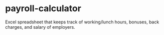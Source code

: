 # payroll-calculator
Excel spreadsheet that keeps track of working/lunch hours, bonuses, back charges, and salary of employers. 
